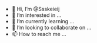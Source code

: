 - 👋 Hi, I’m @Ssskeieij
- 👀 I’m interested in ...
- 🌱 I’m currently learning ...
- 💞️ I’m looking to collaborate on ...
- 📫 How to reach me ...

<!---
Ssskeieij/Ssskeieij is a ✨ special ✨ repository because its `README.md` (this file) appears on your GitHub profile.
You can click the Preview link to take a look at your changes.
--->
